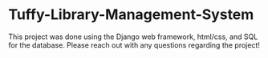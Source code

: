 # Tuffy-Library-Management-System

This project was done using the Django web framework, html/css, and SQL for the database. Please reach out with any questions regarding the project!
